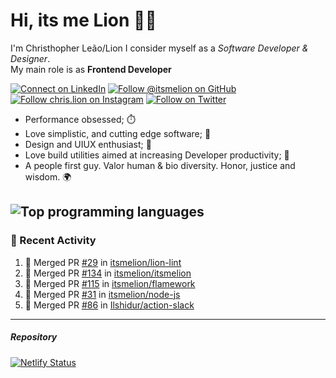# Hi, its me Lion 👋🦁

I'm Christhopher Leão/Lion
I consider myself as a _Software Developer & Designer_.<br/>My main role is as <b>Frontend Developer</b>
<br />

[![Connect on LinkedIn](https://img.shields.io/badge/--linkedin?label=LinkedIn&logo=LinkedIn&style=social)](https://www.linkedin.com/in/chrislion)
[![Follow @itsmelion on GitHub](https://img.shields.io/github/followers/itsmelion?label=follow%20%40itsmeLion&style=social)](https://github.com/itsmelion)
[![Follow chris.lion on Instagram](https://img.shields.io/badge/--instagram?label=@chris.lion&logo=Instagram&style=social)](https://instagram.com/chris.lion)
[![Follow on Twitter](https://img.shields.io/badge/--twitter?label=@ChrisLion_me&logo=Twitter&style=social)](https://twitter.com/chrislion_me)

- Performance obsessed; ⏱️
- Love simplistic, and cutting edge software; 📆
- Design and UIUX enthusiast; 🎨
- Love build utilities aimed at increasing Developer productivity; 🧰
- A people first guy. Valor human & bio diversity. Honor, justice and wisdom. 🌍

![Top programming languages](https://github-readme-stats.vercel.app/api/top-langs/?username=itsmelion&hide=php)
---
### 📰 Recent Activity

<!--START_SECTION:activity-->
1. 🎉 Merged PR [#29](https://github.com/itsmelion/lion-lint/pull/29) in [itsmelion/lion-lint](https://github.com/itsmelion/lion-lint)
2. 🎉 Merged PR [#134](https://github.com/itsmelion/itsmelion/pull/134) in [itsmelion/itsmelion](https://github.com/itsmelion/itsmelion)
3. 🎉 Merged PR [#115](https://github.com/itsmelion/flamework/pull/115) in [itsmelion/flamework](https://github.com/itsmelion/flamework)
4. 🎉 Merged PR [#31](https://github.com/itsmelion/node-js/pull/31) in [itsmelion/node-js](https://github.com/itsmelion/node-js)
5. 🎉 Merged PR [#86](https://github.com/Ilshidur/action-slack/pull/86) in [Ilshidur/action-slack](https://github.com/Ilshidur/action-slack)
<!--END_SECTION:activity-->

___

##### Repository
[![Netlify Status](https://api.netlify.com/api/v1/badges/9e2e6136-1ab9-42fc-8d4e-188512d5d841/deploy-status)](https://app.netlify.com/sites/lion-portfolio/deploys)
